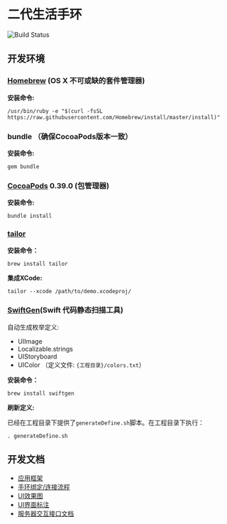 # 二代生活手环
![Build Status](https://travis-ci.org/bay2/CavyLifeBand2.svg?branch=master) 

## 开发环境

### [Homebrew](http://brew.sh/index_zh-cn.html) (OS X 不可或缺的套件管理器)
**安装命令:**

```
/usr/bin/ruby -e "$(curl -fsSL https://raw.githubusercontent.com/Homebrew/install/master/install)"
```
### bundle （确保CocoaPods版本一致）
**安装命令:**
 ```
 gem bundle
 ```

### [CocoaPods](http://guides.cocoapods.org/using/getting-started.html#installation) 0.39.0 (包管理器)

**安装命令:**
```
bundle install
```
### [tailor](https://github.com/sleekbyte/tailor)
**安装命令：**
```
brew install tailor
```
**集成XCode:**
```
tailor --xcode /path/to/demo.xcodeproj/
```

### [SwiftGen](https://github.com/AliSoftware/SwiftGen)(Swift 代码静态扫描工具)

自动生成枚举定义:
- UIImage
- Localizable.strings
- UIStoryboard
- UIColor （定义文件: `{工程目录}/colors.txt`）

**安装命令：**
```
brew install swiftgen
```

**刷新定义:**

已经在工程目录下提供了`generateDefine.sh`脚本。在工程目录下执行：
```
. generateDefine.sh
```

## 开发文档

- [应用框架](doc/md/framework.md)
- [手环绑定/连接流程](doc/md/bandbind.md)
- [UI效果图](doc/md/designsketch.md)
- [UI界面标注](doc/md/mark.md)
- [服务器交互接口文档](http://doc.star7th.com/index.php/home/item/show?item_id=512)
